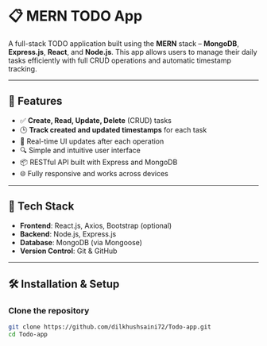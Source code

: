 # 📋 MERN TODO App

A full-stack TODO application built using the **MERN** stack – **MongoDB**, **Express.js**, **React**, and **Node.js**. This app allows users to manage their daily tasks efficiently with full CRUD operations and automatic timestamp tracking.

---

## 🚀 Features

- ✅ **Create, Read, Update, Delete** (CRUD) tasks
- 🕒 **Track created and updated timestamps** for each task
- 🔄 Real-time UI updates after each operation
- 🔍 Simple and intuitive user interface
- 📦 RESTful API built with Express and MongoDB
- 🌐 Fully responsive and works across devices

---

## 📂 Tech Stack

- **Frontend**: React.js, Axios, Bootstrap (optional)
- **Backend**: Node.js, Express.js
- **Database**: MongoDB (via Mongoose)
- **Version Control**: Git & GitHub

---

## 🛠️ Installation & Setup

### Clone the repository

```bash
git clone https://github.com/dilkhushsaini72/Todo-app.git
cd Todo-app
